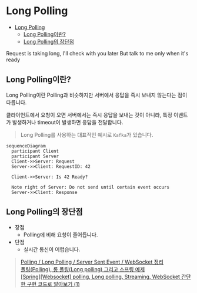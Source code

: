 # Long Polling

- [Long Polling](#long-polling)
  - [Long Polling이란?](#long-polling이란)
  - [Long Polling의 장단점](#long-polling의-장단점)

Request is taking long, I'll check with you later
But talk to me only when it's ready

## Long Polling이란?

Long Polling이란 Polling과 비슷하지만 서버에서 응답을 즉시 보내지 않는다는 점이 다릅니다.

클라이언트에서 요청이 오면 서버에서는 즉시 응답을 보내는 것이 아니라,
특정 이벤트가 발생하거나 timeout이 발생하면 응답을 전달합니다.

> Long Polling를 사용하는 대표적인 예시로 `Kafka`가 있습니다.

```mermaid
sequenceDiagram
  participant Client
  participant Server
  Client->>Server: Request
  Server->>Client: RequestID: 42

  Client->>Server: Is 42 Ready?

  Note right of Server: Do not send until certain event occurs
  Server->>Client: Response
```

## Long Polling의 장단점

* 장점
  * Polling에 비해 요청이 줄어듭니다.
* 단점
  * 실시간 통신이 어렵습니다.

> [Polling / Long Polling  / Server Sent Event / WebSocket 정리](https://inpa.tistory.com/entry/WEB-%F0%9F%93%9A-Polling-Long-Polling-Server-Sent-Event-WebSocket-%EC%9A%94%EC%95%BD-%EC%A0%95%EB%A6%AC)  
> [폴링(Polling), 롱 폴링(Long polling) 그리고 스프링 예제](https://junhyunny.github.io/information/spring-boot/polling-long-polling-and-spring-example/)  
> [[Spring][Websocket] polling, Long polling, Streaming, WebSocket 간단한 구현 코드로 알아보기 (1)](https://passionfruit200.tistory.com/487)  